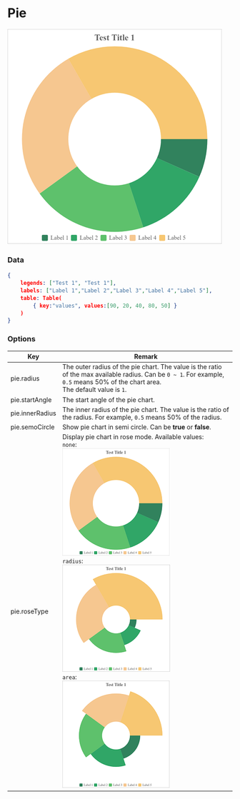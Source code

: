 # Pie

![Sample Pie Chart](images/pie.png)

### Data

```json
{
    legends: ["Test 1", "Test 1"],
    labels: ["Label 1","Label 2","Label 3","Label 4","Label 5"],
    table: Table(
        { key:"values", values:[90, 20, 40, 80, 50] }
    )
}
```
### Options

| Key             | Remark                                                       |
| --------------- | ------------------------------------------------------------ |
| pie.radius      | The outer radius of the pie chart. The value is the ratio of the max available radius. Can be `0 ~ 1`. For example, `0.5` means 50% of the chart area.<br />The default value is `1`. |
| pie.startAngle  | The start angle of the pie chart.                            |
| pie.innerRadius | The inner radius of the pie chart. The value is the ratio of the radius. For example, `0.5` means 50% of the radius. |
| pie.semoCircle  | Show pie chart in semi circle. Can be **true** or **false**. |
| pie.roseType    | Display pie chart in rose mode. Available values:<br />`none`:<br />![Sample Pie Chart](images/pie-none.png)<br />`radius`:<br />![Rose Type Radius](images/pie-radius.png)<br />`area`:<br />![Rose Type Area](images/pie-area.png) |

